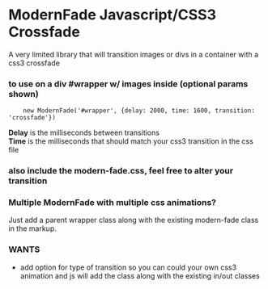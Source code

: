 # ModernFade Javascript/CSS3 Crossfade

A very limited library that will transition images or divs in a container with a css3 crossfade

### to use on a div #wrapper w/ images inside (optional params shown)

		new ModernFade('#wrapper', {delay: 2000, time: 1600, transition: 'crossfade'})

**Delay** is the milliseconds between transitions<br>
**Time** is the milliseconds that should match your css3 transition in the css file<br>

### also include the modern-fade.css, feel free to alter your transition

### Multiple ModernFade with multiple css animations?

Just add a parent wrapper class along with the existing modern-fade class in the markup.

### WANTS

- add option for type of transition so you can could your own css3 animation and js will add the class along with the existing in/out classes